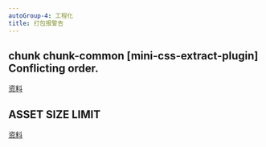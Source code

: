 ```yaml
---
autoGroup-4: 工程化
title: 打包报警告
---
```


## chunk chunk-common [mini-css-extract-plugin] Conflicting order.

[资料](https://blog.csdn.net/kaimo313/article/details/108539769)

## ASSET SIZE LIMIT 

[资料](https://www.freesion.com/article/8283813512/)